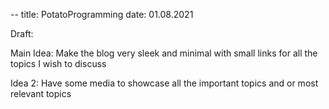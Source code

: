 --
title: PotatoProgramming
date: 01.08.2021


Draft:

Main Idea:
  Make the blog very sleek and minimal with small links for all the topics I wish to discuss
  
Idea 2: 
  Have some media to showcase all the important topics and or most relevant topics
